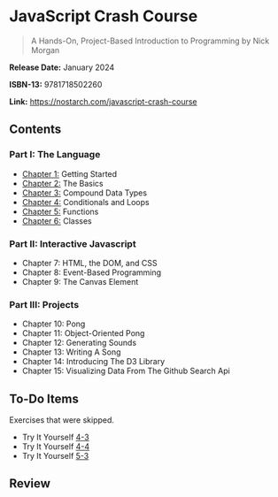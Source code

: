 # JavaScript Crash Course

> A Hands-On, Project-Based Introduction to Programming by Nick Morgan

**Release Date:** January 2024

**ISBN-13:** 9781718502260

**Link:** https://nostarch.com/javascript-crash-course

## Contents

### Part I: The Language
- [Chapter 1:](Chapter_1/) Getting Started 
- [Chapter 2:](Chapter_2/) The Basics
- [Chapter 3:](Chapter_3/) Compound Data Types 
- [Chapter 4:](Chapter_4/) Conditionals and Loops 
- [Chapter 5:](Chapter_5/) Functions 
- [Chapter 6:](Chapter_6/) Classes

### Part II: Interactive Javascript 
- Chapter 7: HTML, the DOM, and CSS 
- Chapter 8: Event-Based Programming 
- Chapter 9: The Canvas Element

### Part III: Projects 
- Chapter 10: Pong
- Chapter 11: Object-Oriented Pong 
- Chapter 12: Generating Sounds 
- Chapter 13: Writing A Song 
- Chapter 14: Introducing The D3 Library 
- Chapter 15: Visualizing Data From The Github Search Api

## To-Do Items

Exercises that were skipped.

- Try It Yourself [4-3](/Chapter_4/TIY_4-3.html)
- Try It Yourself [4-4](/Chapter_4/TIY_4-4.html)
- Try It Yourself [5-3](/Chapter_5/TIY_5-3.js)

## Review

